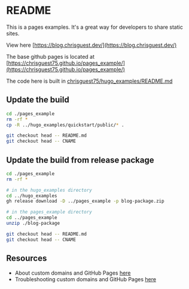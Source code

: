 # README

This is a pages examples.  It's a great way for developers to share static sites.  

View here [https://blog.chrisguest.dev/](https://blog.chrisguest.dev/)  

The base github pages is located at [https://chrisguest75.github.io/pages_example/](https://chrisguest75.github.io/pages_example/)  

The code here is built in [chrisguest75/hugo_examples/README.md](https://github.com/chrisguest75/hugo_examples/blob/main/README.md)  

## Update the build

```sh
cd ./pages_example
rm -rf *   
cp -R ../hugo_examples/quickstart/public/* . 

git checkout head -- README.md 
git checkout head -- CNAME
```

## Update the build from release package

```sh
cd ./pages_example
rm -rf *   

# in the hugo_examples directory
cd ../hugo_examples
gh release download -D ../pages_example -p blog-package.zip

# in the pages_example directory
cd ../pages_example
unzip ./blog-package 

git checkout head -- README.md 
git checkout head -- CNAME
```

## Resources

* About custom domains and GitHub Pages [here](https://docs.github.com/en/pages/configuring-a-custom-domain-for-your-github-pages-site/about-custom-domains-and-github-pages)  
* Troubleshooting custom domains and GitHub Pages [here](https://docs.github.com/en/pages/configuring-a-custom-domain-for-your-github-pages-site/troubleshooting-custom-domains-and-github-pages)  
